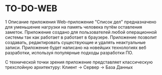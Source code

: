 # TO-DO-WEB
1 Описание приложения
Web-приложение "Список дел" предназначено для уменьшение нагрузки на память человека путём оставления заметок. Приложение создано для пользователей любой операционной системы так как работает в работает в браузере. Приложение позволит создавать, редактировать существующие и удалять неактуальные записи. Приложение будет написано на новейших технологиях веб разработки, используя популярные подходы разработки ПО.

С технической точки зрения приложение представляет классическую трехслойную архитектуру: Клиент -> Сервер -> База Данных
